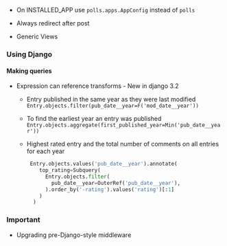 - On INSTALLED_APP use `polls.apps.AppConfig` instead of `polls`

- Always redirect after post

- Generic Views

### Using Django
#### Making queries
- Expression can reference transforms  - New in django 3.2
  - Entry published in the same year as they were last modified
    ```Entry.objects.filter(pub_date__year=F('mod_date__year'))```

  - To find the earliest year an entry was published 
    ```Entry.objects.aggregate(first_published_year=Min('pub_date__year'))```
    
  - Highest rated entry and the total number of comments on all entries for each year
    ```python
     Entry.objects.values('pub_date__year').annotate(
        top_rating=Subquery(
          Entry.objects.filter(
            pub_date__year=OuterRef('pub_date__year'),
          ).order_by('-rating').values('rating')[:1]
        )
      )
      ```

### Important
- Upgrading pre-Django-style middleware
